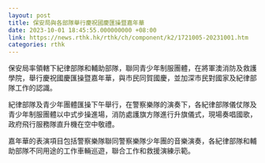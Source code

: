 ```yaml
---
layout: post
title: 保安局與各部隊舉行慶祝國慶匯操暨嘉年華
date: 2023-10-01 18:45:55.000000000 +08:00
link: https://news.rthk.hk/rthk/ch/component/k2/1721005-20231001.htm
categories: rthk
---
```


保安局率領轄下紀律部隊和輔助部隊，聯同青少年制服團體，在將軍澳消防及救護學院，舉行慶祝國慶匯操暨嘉年華，與市民同賀國慶，並加深市民對國家及紀律部隊工作的認識。

紀律部隊及青少年團體匯操下午舉行，在警察樂隊的演奏下，各紀律部隊儀仗隊及青少年制服團體以中式步操進場，消防處護旗方隊進行升旗儀式，現場奏唱國歌，政府飛行服務隊直升機在空中敬禮。

嘉年華的表演項目包括警察樂隊聯同警察樂隊少年團的音樂演奏，各紀律部隊和輔助部隊不同用途的工作車輛巡遊，聯合工作和救援演練示範。
